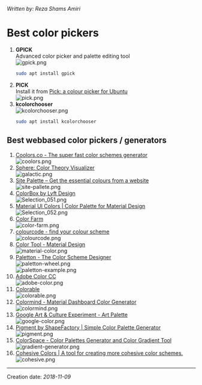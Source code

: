 _Written by: Reza Shams Amiri_
# Best color pickers

1. **GPICK**  
   Advanced color picker and palette editing tool  
   ![gpick.png](/img/unix-good-apps/gpick.png)
   ``` sh
   sudo apt install gpick
   ```
1. **PICK**  
   Install it from [Pick: a colour picker for Ubuntu][PACPFU]  
   ![pick.png](/img/unix-good-apps/pick.png)
1. **kcolorchooser**  
    ![kcolorchooser.png](/img/unix-good-apps/kcolorchooser.png)
    ``` sh
    sudo apt install kcolorchooser
    ```
    
## Best webbased color pickers / generators
1. [Coolors.co - The super fast color schemes generator][CCTSFCSG]  
    ![coolors.png](/img/unix-good-apps/coolors.png)
1. [Sphere: Color Theory Visualizer][SCTV]  
    ![galactic.png](/img/unix-good-apps/galactic.png)
1. [Site Palette – Get the essential colours from a website][SPGTECFAW]  
    ![site-pallete.png](/img/unix-good-apps/site-pallete.png)
1. [ColorBox by Lyft Design][CBLD]  
    ![Selection_051.png](/img/unix-good-apps/Selection_051.png)
1. [Material UI Colors | Color Palette for Material Design][MUCCPFMD]  
    ![Selection_052.png](/img/unix-good-apps/Selection_052.png)
1. [Color Farm][CF]  
    ![color-farm.png](/img/unix-good-apps/color-farm.png)
1. [colourcode - find your colour scheme][CFYCS]  
    ![colourcode.png](/img/unix-good-apps/colourcode.png)
1. [Color Tool - Material Design][CTMD]  
    ![material-color.png](/img/unix-good-apps/material-color.png)
1. [Paletton - The Color Scheme Designer][PTCSD]  
    ![paletton-wheel.png](/img/unix-good-apps/paletton-wheel.png)  
    ![paletton-example.png](/img/unix-good-apps/paletton-example.png)
1. [Adobe Color CC][ACC]  
    ![adobe-color.png](/img/unix-good-apps/adobe-color.png)
1. [Colorable][C]  
    ![colorable.png](/img/unix-good-apps/colorable.png)
1. [Colormind - Material Dashboard Color Generator][CMDCG]  
    ![colormind.png](/img/unix-good-apps/colormind.png)
1. [Google Art & Culture Experiment - Art Palette][GACEAP]  
    ![google-color.png](/img/unix-good-apps/google-color.png)
1. [Pigment by ShapeFactory | Simple Color Palette Generator][PBSSCPG]  
    ![pigment.png](/img/unix-good-apps/pigment.png)
1. [ColorSpace - Color Palettes Generator and Color Gradient Tool][CCPGACGT]  
    ![gradient-generator.png](/img/unix-good-apps/gradient-generator.png)
1. [Cohesive Colors | A tool for creating more cohesive color schemes.][CCATFCMCCS]  
    ![cohesive.png](/img/unix-good-apps/cohesive.png)
* * *
Creation date: _2018-11-09_

[PACPFU]: https://www.kryogenix.org/code/pick/
[CCTSFCSG]: https://coolors.co/
[SCTV]: https://galactic.ink/sphere/#
[SPGTECFAW]: http://palette.site/?ref=maqtoob
[CBLD]: https://www.colorbox.io/
[MUCCPFMD]: http://materialuicolors.co/
[CF]: http://color.farm/
[CFYCS]: https://colourco.de/
[CTMD]: https://material.io/tools/color/#!/?view.left=0&view.right=0
[PTCSD]: http://paletton.com
[ACC]: https://color.adobe.com
[C]: https://colorable.jxnblk.com
[CMDCG]: http://colormind.io/template/material-dashboard/
[GACEAP]: https://artsexperiments.withgoogle.com/artpalette/colors/805433-4f6676-76b0c3-a0c0e0-d9d9f1
[PBSSCPG]: https://pigment.shapefactory.co/
[CCPGACGT]: https://mycolor.space/?hex=%230E1610&sub=1
[CCATFCMCCS]: https://javier.xyz/cohesive-colors/